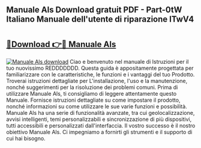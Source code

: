 ## Manuale Als Download gratuit PDF - Part-0tW Italiano Manuale dell'utente di riparazione lTwV4

# <h2><a href="http://dfg53m7.blite.top/?on=Manuale+Als">🔗Download 👉🔴 Manuale Als</a></h2>

[![Manuale Als download](https://i.imgur.com/lujVjoI.png)](http://dfg53m7.blite.top/?on=Manuale+Als)
Ciao e benvenuto nel manuale di Istruzioni per il tuo nuovissimo REDDDDDDD. Questa guida è appositamente progettata per familiarizzare con le caratteristiche, le funzioni e i vantaggi del tuo Prodotto. Troverai istruzioni dettagliate per L'installazione, l'uso e la manutenzione, nonché suggerimenti per la risoluzione dei problemi comuni. Prima di utilizzare Manuale Als, ti consigliamo di leggere attentamente questo Manuale. Fornisce istruzioni dettagliate su come impostare il prodotto, nonché informazioni su come utilizzare le sue varie funzioni e possibilità. Manuale Als ha una serie di funzionalità avanzate, tra cui geolocalizzazione, avvisi intelligenti, temi personalizzabili e sincronizzazione di più dispositivi, tutti accessibili e personalizzati dall'interfaccia. Il vostro successo è il nostro obiettivo Manuale Als. Ci impegniamo a fornirti gli strumenti e il supporto di cui hai bisogno.
